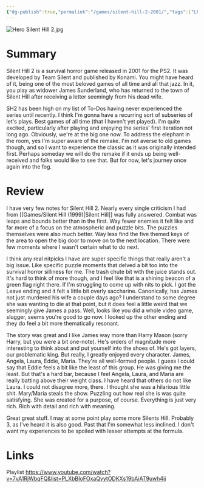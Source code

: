 ```yaml
---
{"dg-publish":true,"permalink":"/games/silent-hill-2-2001/","tags":["LP","games"],"created":"2024-08-26","updated":"2025-01-01"}
---
```



![Hero Silent Hill 2.jpg](/img/user/Attachments/Hero%20Silent%20Hill%202.jpg)

# Summary

Silent Hill 2 is a survival horror game released in 2001 for the PS2. It was developed by Team Silent and published by Konami. You might have heard of it, being one of the most beloved games of all time and all that jazz. In it, you play as widower James Sunderland, who has returned to the town of Silent Hill after receiving a letter seemingly from his dead wife.

SH2 has been high on my list of To-Dos having never experienced the series until recently. I think I'm gonna have a recurring sort of subseries of let's plays. Best games of all time (that I haven't yet played). I'm quite excited, particularly after playing and enjoying the series' first iteration not long ago. Obviously, we're at the big one now. To address the elephant in the room, yes I'm super aware of the remake. I'm not averse to old games though, and so I want to experience the classic as it was originally intended first. Perhaps someday we will do the remake if it ends up being well-received and folks would like to see that. But for now, let's journey once again into the fog.

# Review

I have very few notes for Silent Hill 2. Nearly every single criticism I had from [[Games/Silent Hill (1999)\|Silent Hill]] was fully answered. Combat was leaps and bounds better than in the first. Way fewer enemies it felt like and far more of a focus on the atmospheric and puzzle bits. The puzzles themselves were also much better. Way less find the five themed keys of the area to open the big door to move on to the next location. There were few moments where I wasn't certain what to do next.

I think any real nitpicks I have are super specific things that really aren't a big issue. Like specific puzzle moments that delved a bit too into the survival horror silliness for me. The trash chute bit with the juice stands out. It's hard to think of more though, and I feel like that is a shining beacon of a green flag right there. If I'm struggling to come up with nits to pick. I got the Leave ending and it felt a little bit overly saccharine. Canonically, has James not just murdered his wife a couple days ago? I understand to some degree she was wanting to die at that point, but it does feel a little weird that we seemingly give James a pass. Well, looks like you did a whole video game, slugger, seems you're good to go now. I looked up the other ending and they do feel a bit more thematically resonant.

The story was great and I like James way more than Harry Mason (sorry Harry, but you were a bit one-note). He's orders of magnitude more interesting to think about and put yourself into the shoes of. He's got layers, our problematic king. But really, I greatly enjoyed every character. James, Angela, Laura, Eddie, Maria. They're all well-formed people. I guess I could say that Eddie feels a bit like the least of this group. He was giving me the least. But that's a hard bar, because I feel Angela, Laura, and Maria are really batting above their weight class. I have heard that others do not like Laura. I could not disagree more, there. I thought she was a hilarious little shit. Mary/Maria steals the show. Puzzling out how real she is was quite satisfying. She was created for a purpose, of course. Everything is just very rich. Rich with detail and rich with meaning.

Great great stuff. I may at some point play some more Silents Hill. Probably 3, as I've heard it is also good. Past that I'm somewhat less inclined. I don't want my experiences to be spoiled with lesser attempts at the formula.

# Links

Playlist https://www.youtube.com/watch?v=7vA1RjWbqFQ&list=PLXbBIoFOxaQvytODKXs19bAiAT9uwh4ij

